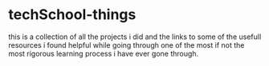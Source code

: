  # techSchool-things

this is a collection of all the projects i did and the links to some of the usefull resources i found helpful while going through one of the most if not the most rigorous learning process i have ever gone through.

